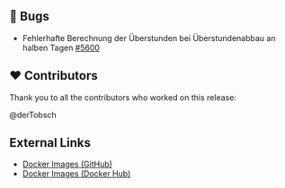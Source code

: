 ## 🐞 Bugs

- Fehlerhafte Berechnung der Überstunden bei Überstundenabbau an halben Tagen [#5600](https://github.com/urlaubsverwaltung/urlaubsverwaltung/issues/5600)

## ❤️ Contributors

Thank you to all the contributors who worked on this release:

@derTobsch
## External Links

- [Docker Images (GitHub)](https://github.com/urlaubsverwaltung/urlaubsverwaltung/pkgs/container/urlaubsverwaltung%2Furlaubsverwaltung)
- [Docker Images (Docker Hub)](https://hub.docker.com/r/urlaubsverwaltung/urlaubsverwaltung)
